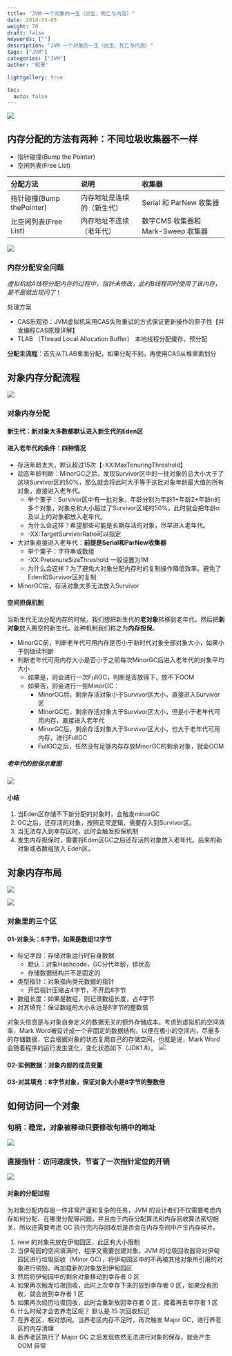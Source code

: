 ```yaml
---  
title: "JVM-一个对象的一生（出生、死亡与内涵）"  
date: 2018-05-05
weight: 70  
draft: false  
keywords: [""]  
description: "JVM-一个对象的一生（出生、死亡与内涵）"  
tags: ["JVM"]
categories: ["JVM"]
author: "默哥"  

lightgallery: true

toc:
  auto: false
---
```


![](/images/jvm/jvm-objectCreate.png)

## 内存分配的方法有两种：不同垃圾收集器不一样
* 指针碰撞(Bump the Pointer)
* 空闲列表(Free List)

| 分配方法    | 说明 | 收集器   |
| :---   | :--- | :---  |
| 指针碰撞(Bump thePointer)    | 内存地址是连续的（新生代） |  Serial 和 ParNew 收集器    |
| 比空闲列表(Free List)   | 内存地址不连续（老年代）  |  数字CMS 收集器和 Mark-Sweep 收集器 |

![](/images/jvm/jvm-objectCreateMethod.png)
### 内存分配安全问题
*虚拟机给A线程分配内存的过程中，指针未修改，此时B线程同时使用了该内存，是不是就出现问了*！

处理方案
* CAS乐观锁：JVM虚拟机采用CAS失败重试的方式保证更新操作的原子性【并发编程CAS原理详解】
* TLAB （Thread Local Allocation Buffer） 本地线程分配缓存，预分配

**分配主流程**：首先从TLAB里面分配，如果分配不到，再使用CAS从堆里面划分

## 对象内存分配流程
![](/images/jvm/jvm-ObjectCreateFlow.png)

### 对象内存分配
#### 新生代：新对象大多数都默认进入新生代的Eden区
#### 进入老年代的条件：四种情况
* 存活年龄太大，默认超过15次【-XX:MaxTenuringThreshold】
* 动态年龄判断：MinorGC之后，发现Survivor区中的一批对象的总大小大于了这块Survivor区的50%，那么就会将此时大于等于这批对象年龄最大值的所有对象，直接进入老年代。
  * 举个栗子：Survivor区中有一批对象，年龄分别为年龄1+年龄2+年龄n的多个对象，对象总和大小超过了Survivor区域的50%，此时就会把年龄n及以上的对象都放入老年代。
  * 为什么会这样？希望那些可能是长期存活的对象，尽早进入老年代。
  * -XX:TargetSurvivorRatio可以指定
* 大对象直接进入老年代：**前提是Serial和ParNew收集器**
   * 举个栗子：字符串或数组
  * -XX:PretenureSizeThreshold 一般设置为1M
  * 为什么会这样？为了避免大对象分配内存时的复制操作降低效率。避免了Eden和Survivor区的复制
* MinorGC后，存活对象太多无法放入Survivor

#### 空间担保机制
当新生代无法分配内存的时候，我们想把新生代的**老对象**转移到老年代，然后把**新对象**放入腾空的新生代。此种机制我们称之为**内存担保**。
* MinorGC前，判断老年代可用内存是否小于新时代对象全部对象大小，如果小于则继续判断
* 判断老年代可用内存大小是否小于之前每次MinorGC后进入老年代的对象平均大小
  * 如果是，则会进行一次FullGC，判断是否放得下，放不下OOM
  * 如果否，则会进行一些MinorGC：
    * MinorGC后，剩余存活对象小于Survivor区大小，直接进入Survivor区
    * MinorGC后，剩余存活对象大于Survivor区大小，但是小于老年代可用内存，直接进入老年代
    * MinorGC后，剩余存活对象大于Survivor区大小，也大于老年代可用内存，进行FullGC
    * FullGC之后，任然没有足够内存存放MinorGC的剩余对象，就会OOM

##### 老年代的担保示意图
![](/images/jvm/jvm-ObjectCreateDB.png)

#### 小结
1. 当Eden区存储不下新分配的对象时，会触发minorGC
2. GC之后，还存活的对象，按照正常逻辑，需要存入到Survivor区。
3. 当无法存入到幸存区时，此时会触发担保机制
4. 发生内存担保时，需要将Eden区GC之后还存活的对象放入老年代。后来的新对象或者数组放入
Eden区。

## 对象内存布局
![](/images/jvm/jvm-ObjectMemoryBJ.png)

![](/images/jvm/jvm-ObjectCreateDB2.png)

### 对象里的三个区
#### 01-对象头：8字节，如果是数组12字节
* 标记字段：存储对象运行时自身数据
    * 默认：对象Hashcode，GC分代年龄，锁状态
    * 存储数据结构并不是固定的
* 类型指针：对象指向类元数据的指针
    * 开启指针压缩占4字节，不开启8字节
* 数组长度：如果是数组，则记录数组长度，占4字节
* 对其填充：保证数组的大小永远是8字节的整数倍

对象头信息是与对象自身定义的数据无关的额外存储成本。考虑到虚拟机的空间效率，Mark Word被设计成一个非固定的数据结构，以便在极小的空间内，尽量多的存储数据，它会根据对象的状态复用自己的存储空间，也就是说，Mark Word会随着程序的运行发生变化，变化状态如下（JDK1.8）。
![](/images/jvm/jvm-ObjectCreateDXT.png)

#### 02-实例数据：对象内部的成员变量
#### 03-对其填充：8字节对象，保证对象大小是8字节的整数倍

## 如何访问一个对象
### 句柄：稳定，对象被移动只要修改句柄中的地址
![](/images/jvm/jvm-ObjectFwdx.png)

###  直接指针：访问速度快，节省了一次指针定位的开销
![](/images/jvm/jvm-ObjectFwdxZz.png)

#### 对象的分配过程
为对象分配内存是一件非常严谨和复杂的任务，JVM 的设计者们不仅需要考虑内存如何分配、在哪里分配等问题，并且由于内存分配算法和内存回收算法密切相关，所以还需要考虑 GC 执行完内存回收后是否会在内存空间中产生内存碎片。 
1. new 的对象先放在伊甸园区，此区有大小限制 
2. 当伊甸园的空间填满时，程序又需要创建对象，JVM 的垃圾回收器将对伊甸园区进行垃圾回收（Minor GC），将伊甸园区中的不再被其他对象所引用的对象进行销毁。再加载新的对象放到伊甸园区 
3. 然后将伊甸园中的剩余对象移动到幸存者 0 区 
4. 如果再次触发垃圾回收，此时上次幸存下来的放到幸存者 0 区，如果没有回收，就会放到幸存者 1 区 
5. 如果再次经历垃圾回收，此时会重新放回幸存者 0 区，接着再去幸存者 1 区 
6. 什么时候才会去养老区呢？ 默认是 15 次回收标记 
7. 在养老区，相对悠闲。当养老区内存不足时，再次触发 Major GC，进行养老区的内存清理 
8. 若养老区执行了 Major GC  之后发现依然无法进行对象的保存，就会产生 OOM 异常
